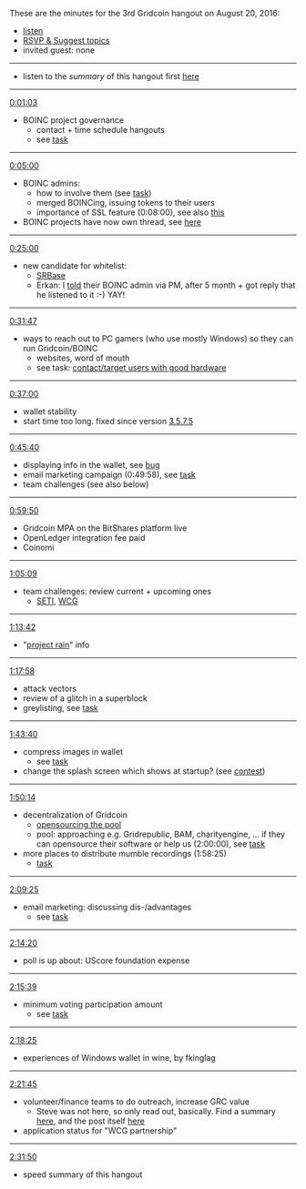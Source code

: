 These are the minutes for the 3rd Gridcoin hangout on August 20, 2016:
* [listen](https://soundcloud.com/gridcoin-community-hangouts/gridcoin-hangout-003)
* [RSVP & Suggest topics](https://steemit.com/beyondbitcoin/@cm-steem/gridcoin-hangout-003-rsvp-and-suggest-topics)
* invited guest: none


***

* listen to the *summary* of this hangout first [here](https://soundcloud.com/gridcoin-community-hangouts/gridcoin-hangout-003#t=2:31:50)

***

[0:01:03](https://soundcloud.com/gridcoin-community-hangouts/gridcoin-hangout-003#t=1:03)
* BOINC project governance 
  * contact + time schedule hangouts
  * see [task](https://github.com/Erkan-Yilmaz/Gridcoin-tasks/issues/48)

***

[0:05:00](https://soundcloud.com/gridcoin-community-hangouts/gridcoin-hangout-003#t=5:00)
* BOINC admins: 
  * how to involve them (see [task](https://github.com/Erkan-Yilmaz/Gridcoin-tasks/issues/48))
  * merged BOINCing, issuing tokens to their users
  * importance of SSL feature (0:08:00), see also [this](https://cryptocointalk.com/topic/49336-should-ssl-encryption-be-a-mandatory-project-requirement/)
* BOINC projects have now own thread, see [here](https://cryptocointalk.com/forum/2436-projects/)

***

[0:25:00](https://soundcloud.com/gridcoin-community-hangouts/gridcoin-hangout-003#t=25:00)
* new candidate for whitelist:
  * [SRBase](http://srbase.my-firewall.org/sr5)
  * Erkan: I [told](http://srbase.my-firewall.org/sr5/forum_thread.php?id=739&postid=3222#3222) their BOINC admin via PM, after 5 month + got reply that he listened to it :-) YAY!

***

[0:31:47](https://soundcloud.com/gridcoin-community-hangouts/gridcoin-hangout-003#t=31:47)
* ways to reach out to PC gamers (who use mostly Windows) so they can run Gridcoin/BOINC
  * websites, word of mouth
  * see task: [contact/target users with good hardware](https://github.com/Erkan-Yilmaz/Gridcoin-tasks/issues/52)

***

[0:37:00](https://soundcloud.com/gridcoin-community-hangouts/gridcoin-hangout-003#t=37:00)
* wallet stability
* start time too long. fixed since version [3.5.7.5](https://github.com/gridcoin/Gridcoin-Research/releases/tag/3.5.7.5)
  
***

[0:45:40](https://soundcloud.com/gridcoin-community-hangouts/gridcoin-hangout-003#t=45:40)
* displaying info in the wallet, see [bug](https://github.com/gridcoin/Gridcoin-Research/issues/114)
* email marketing campaign (0:49:58), see [task](https://github.com/Erkan-Yilmaz/Gridcoin-tasks/issues/10)
* team challenges (see also below)

***

[0:59:50](https://soundcloud.com/gridcoin-community-hangouts/gridcoin-hangout-003#t=59:50)
* Gridcoin MPA on the BitShares platform live
* OpenLedger integration fee paid
* Coinomi

***

[1:05:09](https://soundcloud.com/gridcoin-community-hangouts/gridcoin-hangout-003#t=1:05:09)
* team challenges: review current + upcoming ones
  * [SETI](https://steemit.com/gridcoin/@erkan/seti-home-wow-event-august-15-29), [WCG](https://steemit.com/gridcoin/@erkan/3-months-challenge-world-community-grid)

***

[1:13:42](https://soundcloud.com/gridcoin-community-hangouts/gridcoin-hangout-003#t=1:13:42)
* "[project rain](https://steemit.com/boinc/@cm-steem/project-rain-distributing-crypto-assets-to-boinc-users-based-on-their-verified-boinc-computation)" info

***

[1:17:58](https://soundcloud.com/gridcoin-community-hangouts/gridcoin-hangout-003#t=1:17:58)
* attack vectors
* review of a glitch in a superblock
* greylisting, see [task](https://github.com/Erkan-Yilmaz/Gridcoin-tasks/issues/6)

***

[1:43:40](https://soundcloud.com/gridcoin-community-hangouts/gridcoin-hangout-003#t=1:43:40)
* compress images in wallet
  * see [task](https://github.com/Erkan-Yilmaz/Gridcoin-tasks/issues/50)
* change the splash screen which shows at startup? (see [contest](https://cryptocointalk.com/topic/49361-contest-create-a-new-wallet-splash-image/))

***

[1:50:14](https://soundcloud.com/gridcoin-community-hangouts/gridcoin-hangout-003#t=1:50:14)
* decentralization of Gridcoin
  * [opensourcing the pool](https://github.com/Erkan-Yilmaz/Gridcoin-tasks/issues/2)
  * pool: approaching e.g. Gridrepublic, BAM, charityengine, ... if they can opensource their software or help us (2:00:00), see [task](https://github.com/Erkan-Yilmaz/Gridcoin-tasks/issues/54)
* more places to distribute mumble recordings (1:58:25)
  * [task](https://github.com/Erkan-Yilmaz/Gridcoin-tasks/issues/26)

***

[2:09:25](https://soundcloud.com/gridcoin-community-hangouts/gridcoin-hangout-003#t=2:09:25)
* email marketing: discussing dis-/advantages
  * see [task](https://github.com/Erkan-Yilmaz/Gridcoin-tasks/issues/10)
  
***

[2:14:20](https://soundcloud.com/gridcoin-community-hangouts/gridcoin-hangout-003#t=2:14:20)
* poll is up about: UScore foundation expense

***

[2:15:39](https://soundcloud.com/gridcoin-community-hangouts/gridcoin-hangout-003#t=2:15:39)
* minimum voting participation amount
  * see [task](https://github.com/Erkan-Yilmaz/Gridcoin-tasks/issues/17)

***

[2:18:25](https://soundcloud.com/gridcoin-community-hangouts/gridcoin-hangout-003#t=2:18:25)
* experiences of Windows wallet in wine, by fkinglag

***

[2:21:45](https://soundcloud.com/gridcoin-community-hangouts/gridcoin-hangout-003#t=2:21:45)
* volunteer/finance teams to do outreach, increase GRC value
  * Steve was not here, so only read out, basically. Find a summary [here](https://steemit.com/beyondbitcoin/@cm-steem/gridcoin-hangout-003-rsvp-and-suggest-topics), and the post itself [here](https://steemit.com/gridcoin/@stevescoins/suggestions-for-gridcoin-to-earn-market-value)
* application status for "WCG partnership"

***

[2:31:50](https://soundcloud.com/gridcoin-community-hangouts/gridcoin-hangout-003#t=2:31:50)
* speed summary of this hangout
